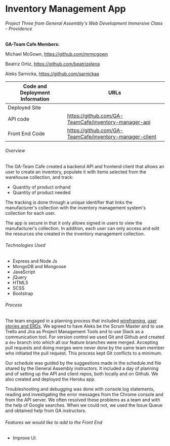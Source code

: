# Inventory Management App

###### Project Three from General Assembly's Web Development Immersive Class - Providence

**GA-Team Cafe Members:**

Michael McGown, https://github.com/mrmcgown

Beatriz Ortiz, https://github.com/beatrizelena

Aleks Sarnicka, https://github.com/sarnickaa

| Code and Deployment Information | URLs                                                    |
| ------------------------------- | ------------------------------------------------------- |
| Deployed Site                   |                                                         |
| API code                        | https://github.com/GA-TeamCafe/inventory-manager-api    |
| Front End Code                  | https://github.com/GA-TeamCafe/inventory-manager-client |

###### Overview

The GA-Team Cafe created a backend API and frontend client that allows an user to create an inventory, populate it with items selected from the warehouse collection, and track:

- Quantity of product onhand
- Quantity of product needed

The tracking is done through a unique identifier that links the manufacturer's collection with the inventory management system's collection for each user.

The app is secure in that it only allows signed in users to view the manufacturer's collection. In addition, each user can only access and edit the resources she created in the inventory management collection.

###### Technologies Used

- Express and Node Js
- MongoDB and Mongoose
- JavaScript
- jQuery
- HTML5
- SCSS
- Bootstrap



###### Process

The team engaged in a planning process that included [wireframing](/Users/beatriz/wdi/projects/project3/inventory-manager-client/assets/images/IMS-wireframe.jpg), [user stories and ERDs](/Users/beatriz/wdi/projects/project3/inventory-manager-client/assets/images/ERD-UserStories.JPG). We agreed to have Aleks be the Scrum Master and to use Trello and Jira as Project Management Tools and to use Slack as a communication tool. For version control we used Git and Github and created a `dev` branch into which all our feature branches were merged. Accepting pull requests and doing merges were never done by the same team member who initiated the pull request. This process kept Git conflicts to a minimum.

Our schedule was guided by the suggestions made in the schedule.md file shared by the General Assembly instructors. It included  a day of planning and of setting up the API and client repos, both locally and on Github. We also created and deployed the Heroku app.

Troubleshooting and debugging was done with console.log statements, reading and investigating the error messages from the Chrome console and from the API server. We often resolved these problems as a team and with the help of Google searches. When we could not, we used the Issue Queue and obtained help from GA instructors.



###### Features we would like to add to the Front End

- Improve UI.

